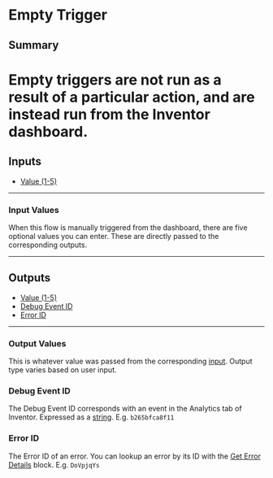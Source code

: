# Empty Trigger
## Summary
Empty triggers are not run as a result of a particular action, and are instead run from the Inventor dashboard.
=======

## Inputs
- [Value (1-5)](#input-values)
___
### Input Values
When this flow is manually triggered from the dashboard, there are five optional values you can enter. These are directly passed to the corresponding outputs.
___
## Outputs
- [Value (1-5)](#output-values)
- [Debug Event ID](#debug-event-id)
- [Error ID](#error-id)
___
### Output Values
This is whatever value was passed from the corresponding [input](#input-values). Output type varies based on user input.

### Debug Event ID
The Debug Event ID corresponds with an event in the Analytics tab of Inventor. Expressed as a [string](/inventor-reference/types/string). E.g. `b265bfca8f11`

### Error ID
The Error ID of an error. You can lookup an error by its ID with the [Get Error Details](/inventor-reference/blocks/get-error-details) block. E.g. `DoVpjqYs`